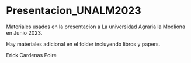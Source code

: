 # Presentacion_UNALM2023

Materiales usados en la presentacion a La universidad Agraria la Mooliona en Junio 2023. 

Hay materiales adicional en el folder incluyendo libros y papers. 

Erick Cardenas Poire
